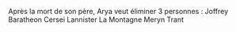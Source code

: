 Après la mort de son père, Arya veut éliminer 3 personnes :
Joffrey Baratheon
Cersei Lannister
La Montagne
Meryn Trant
